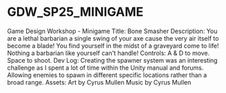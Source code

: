 # GDW_SP25_MINIGAME
Game Design Workshop - Minigame
Title: Bone Smasher
Description: You are a lethal barbarian a single swing of your axe cause the very air itself to become a blade! You find yourself in the midst of a graveyard come to life! Nothing a barbarian like yourself can't handle!
Controls: A & D to move. Space to shoot.
Dev Log: Creating the spawner system was an interesting challenge as I spent a lot of time within the Unity manual and forums. Allowing enemies to spawn in different specific locations rather than a broad range. 
Assets: 
Art by Cyrus Mullen
Music by Cyrus Mullen

